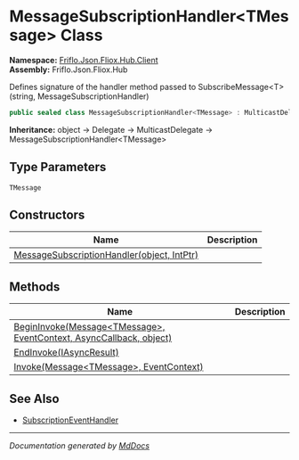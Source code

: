 ﻿<!--  
  <auto-generated>   
    The contents of this file were generated by a tool.  
    Changes to this file may be list if the file is regenerated  
  </auto-generated>   
-->

# MessageSubscriptionHandler\<TMessage\> Class

**Namespace:** [Friflo.Json.Fliox.Hub.Client](../index.md)  
**Assembly:** Friflo.Json.Fliox.Hub

Defines signature of the handler method passed to SubscribeMessage\<T\>(string, MessageSubscriptionHandler)

```csharp
public sealed class MessageSubscriptionHandler<TMessage> : MulticastDelegate
```

**Inheritance:** object → Delegate → MulticastDelegate → MessageSubscriptionHandler\<TMessage\>

## Type Parameters

`TMessage`

## Constructors

| Name                                                                | Description |
| ------------------------------------------------------------------- | ----------- |
| [MessageSubscriptionHandler(object, IntPtr)](constructors/index.md) |             |

## Methods

| Name                                                                                            | Description |
| ----------------------------------------------------------------------------------------------- | ----------- |
| [BeginInvoke(Message\<TMessage\>, EventContext, AsyncCallback, object)](methods/BeginInvoke.md) |             |
| [EndInvoke(IAsyncResult)](methods/EndInvoke.md)                                                 |             |
| [Invoke(Message\<TMessage\>, EventContext)](methods/Invoke.md)                                  |             |

## See Also

- [SubscriptionEventHandler](../SubscriptionEventHandler/index.md)

___

*Documentation generated by [MdDocs](https://github.com/ap0llo/mddocs)*
